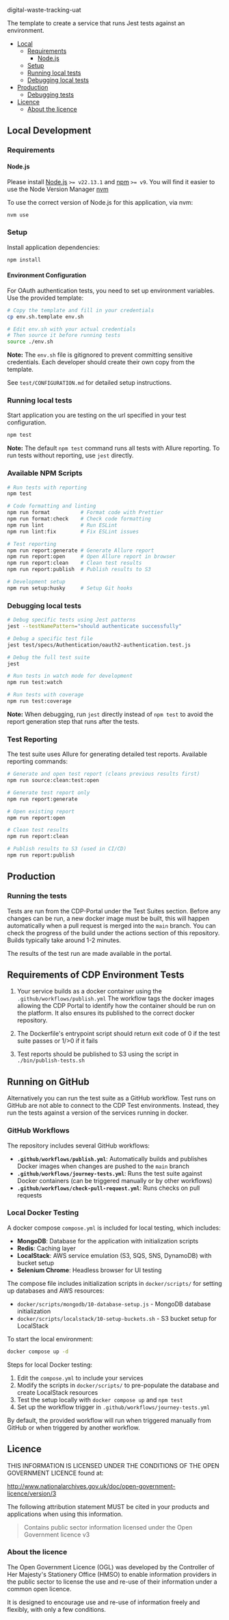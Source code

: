 digital-waste-tracking-uat

The template to create a service that runs Jest tests against an environment.

- [Local](#local)
  - [Requirements](#requirements)
    - [Node.js](#nodejs)
  - [Setup](#setup)
  - [Running local tests](#running-local-tests)
  - [Debugging local tests](#debugging-local-tests)
- [Production](#production)
  - [Debugging tests](#debugging-tests)
- [Licence](#licence)
  - [About the licence](#about-the-licence)

## Local Development

### Requirements

#### Node.js

Please install [Node.js](http://nodejs.org/) `>= v22.13.1` and [npm](https://nodejs.org/) `>= v9`. You will find it
easier to use the Node Version Manager [nvm](https://github.com/creationix/nvm)

To use the correct version of Node.js for this application, via nvm:

```bash
nvm use
```

### Setup

Install application dependencies:

```bash
npm install
```

#### Environment Configuration

For OAuth authentication tests, you need to set up environment variables. Use the provided template:

```bash
# Copy the template and fill in your credentials
cp env.sh.template env.sh

# Edit env.sh with your actual credentials
# Then source it before running tests
source ./env.sh
```

**Note:** The `env.sh` file is gitignored to prevent committing sensitive credentials. Each developer should create their own copy from the template.

See `test/CONFIGURATION.md` for detailed setup instructions.

### Running local tests

Start application you are testing on the url specified in your test configuration.

```bash
npm test
```

**Note:** The default `npm test` command runs all tests with Allure reporting. To run tests without reporting, use `jest` directly.

### Available NPM Scripts

```bash
# Run tests with reporting
npm test

# Code formatting and linting
npm run format          # Format code with Prettier
npm run format:check    # Check code formatting
npm run lint            # Run ESLint
npm run lint:fix        # Fix ESLint issues

# Test reporting
npm run report:generate # Generate Allure report
npm run report:open     # Open Allure report in browser
npm run report:clean    # Clean test results
npm run report:publish  # Publish results to S3

# Development setup
npm run setup:husky     # Setup Git hooks
```

### Debugging local tests

```bash
# Debug specific tests using Jest patterns
jest --testNamePattern="should authenticate successfully"

# Debug a specific test file
jest test/specs/Authentication/oauth2-authentication.test.js

# Debug the full test suite
jest

# Run tests in watch mode for development
npm run test:watch

# Run tests with coverage
npm run test:coverage
```

**Note:** When debugging, run `jest` directly instead of `npm test` to avoid the report generation step that runs after the tests.

### Test Reporting

The test suite uses Allure for generating detailed test reports. Available reporting commands:

```bash
# Generate and open test report (cleans previous results first)
npm run source:clean:test:open

# Generate test report only
npm run report:generate

# Open existing report
npm run report:open

# Clean test results
npm run report:clean

# Publish results to S3 (used in CI/CD)
npm run report:publish
```

## Production

### Running the tests

Tests are run from the CDP-Portal under the Test Suites section. Before any changes can be run, a new docker image must be built, this will happen automatically when a pull request is merged into the `main` branch.
You can check the progress of the build under the actions section of this repository. Builds typically take around 1-2 minutes.

The results of the test run are made available in the portal.

## Requirements of CDP Environment Tests

1. Your service builds as a docker container using the `.github/workflows/publish.yml`
   The workflow tags the docker images allowing the CDP Portal to identify how the container should be run on the platform.
   It also ensures its published to the correct docker repository.

2. The Dockerfile's entrypoint script should return exit code of 0 if the test suite passes or 1/>0 if it fails

3. Test reports should be published to S3 using the script in `./bin/publish-tests.sh`

## Running on GitHub

Alternatively you can run the test suite as a GitHub workflow.
Test runs on GitHub are not able to connect to the CDP Test environments. Instead, they run the tests against a version of the services running in docker.

### GitHub Workflows

The repository includes several GitHub workflows:

- **`.github/workflows/publish.yml`**: Automatically builds and publishes Docker images when changes are pushed to the `main` branch
- **`.github/workflows/journey-tests.yml`**: Runs the test suite against Docker containers (can be triggered manually or by other workflows)
- **`.github/workflows/check-pull-request.yml`**: Runs checks on pull requests

### Local Docker Testing

A docker compose `compose.yml` is included for local testing, which includes:

- **MongoDB**: Database for the application with initialization scripts
- **Redis**: Caching layer
- **LocalStack**: AWS service emulation (S3, SQS, SNS, DynamoDB) with bucket setup
- **Selenium Chrome**: Headless browser for UI testing

The compose file includes initialization scripts in `docker/scripts/` for setting up databases and AWS resources:

- `docker/scripts/mongodb/10-database-setup.js` - MongoDB database initialization
- `docker/scripts/localstack/10-setup-buckets.sh` - S3 bucket setup for LocalStack

To start the local environment:

```bash
docker compose up -d
```

Steps for local Docker testing:

1. Edit the `compose.yml` to include your services
2. Modify the scripts in `docker/scripts/` to pre-populate the database and create LocalStack resources
3. Test the setup locally with `docker compose up` and `npm test`
4. Set up the workflow trigger in `.github/workflows/journey-tests.yml`

By default, the provided workflow will run when triggered manually from GitHub or when triggered by another workflow.

## Licence

THIS INFORMATION IS LICENSED UNDER THE CONDITIONS OF THE OPEN GOVERNMENT LICENCE found at:

<http://www.nationalarchives.gov.uk/doc/open-government-licence/version/3>

The following attribution statement MUST be cited in your products and applications when using this information.

> Contains public sector information licensed under the Open Government licence v3

### About the licence

The Open Government Licence (OGL) was developed by the Controller of Her Majesty's Stationery Office (HMSO) to enable
information providers in the public sector to license the use and re-use of their information under a common open
licence.

It is designed to encourage use and re-use of information freely and flexibly, with only a few conditions.
